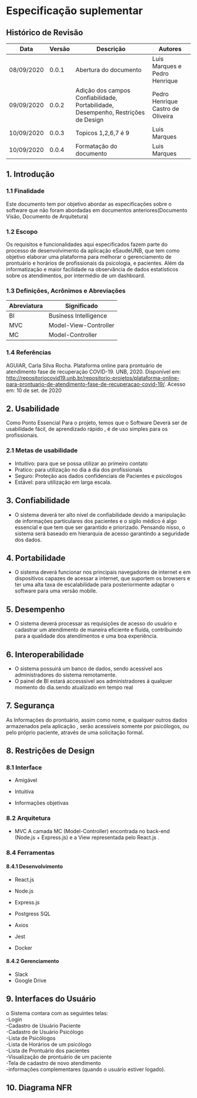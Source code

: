 # Especificação suplementar 

 
 

## Histórico de Revisão 

| Data | Versão | Descrição | Autores | 
| --- | --- | --- | --- | 
| 08/09/2020 | 0.0.1 | Abertura do documento | Luis Marques e Pedro Henrique | 
| 09/09/2020 | 0.0.2 | Adição dos campos Confiabilidade, Portabilidade, Desempenho, Restrições de Design | Pedro Henrique Castro de Oliveira|
|10/09/2020|0.0.3|Topicos 1,2,6,7 é 9|Luis Marques|
|10/09/2020|0.0.4|Formatação do documento |Luis Marques|

## 1. Introdução  

### 1.1 Finalidade 

Este documento tem por objetivo abordar as especificações sobre o software que não foram abordadas em documentos anteriores(Documento Visão, Documento de Arquitetura) 

### 1.2 Escopo 

Os requisitos e funcionalidades aqui especificados fazem parte do processo de desenvolvimento da aplicação eSaudeUNB, que tem como objetivo elaborar uma plataforma para melhorar o gerenciamento de prontuário e horários de profissionais da psicologia, e pacientes. Além da informatização e maior facilidade na observância de dados estatísticos sobre os atendimentos, por intermédio de um dashboard. 

### 1.3 Definições, Acrônimos e Abreviações 
|Abreviatura|Significado|
| --- | --- |
| BI |Business Intelligence|
| MVC | Model-View-Controller|
|MC | Model-Controller|  
### 1.4 Referências 
AGUIAR, Carla Silva Rocha. Plataforma online para prontuário de atendimento fase de recuperação COVID-19. UNB, 2020. Disponível em: http://repositoriocovid19.unb.br/repositorio-projetos/plataforma-online-para-prontuario-de-atendimento-fase-de-recuperacao-covid-19/. Acesso em: 10 de set. de 2020 
## 2. Usabilidade  
Como Ponto Essencial Para o projeto, temos que o Software Deverá ser de usabilidade fácil, de aprendizado rápido , é de uso simples para os profissionais. 
### 2.1 Metas de usabilidade 

* Intuitivo: para que se possa utilizar ao primeiro contato <br> 
* Pratico: para utilização no dia a dia dos profissionais<br> 
* Seguro: Proteção aos dados confidenciais de Pacientes e psicólogos<br> 
* Estável: para utilização em larga escala. <br>
## 3. Confiabilidade 

* O sistema deverá ter alto nível de confiabilidade devido a manipulação de informações particulares dos pacientes e o sigilo médico é algo essencial e que tem que ser garantido e priorizado. Pensando nisso, o sistema será baseado em hierarquia de acesso garantindo a seguridade dos dados. 

## 4. Portabilidade 
* O sistema deverá funcionar nos principais navegadores de internet e em dispositivos capazes de acessar a internet, que suportem os browsers e ter uma alta taxa de escalabilidade para posteriormente adaptar o software para uma versão mobile. 

## 5. Desempenho 
* O sistema deverá processar as requisições de acesso do usuário e cadastrar um atendimento de maneira eficiente e fluída, contribuindo para a qualidade dos atendimentos e uma boa experiência. 

## 6. Interoperabilidade  
* O sistema possuirá um banco de dados, sendo acessivel aos administradores do sistema remotamente. 
* O painel de BI estará accesssivel aos administradores á qualquer momento do dia.sendo atualizado em tempo real 

## 7. Segurança  

As Informações do prontuário, assim como nome, e qualquer outros dados armazenados pela aplicação , serão acessíveis somente por psicólogos, ou pelo próprio paciente, através de uma solicitação formal. 

## 8. Restrições de Design  

### 8.1 Interface 

* Amigável 

* Intuitiva 

* Informações objetivas 


### 8.2 Arquitetura 
* MVC 
A camada MC (Model-Controller) encontrada no back-end (Node.js + Express.js) e a View representada pelo React.js . 

### 8.4 Ferramentas 

#### 8.4.1 Desenvolvimento 

* React.js 

* Node.js 

* Express.js 

* Postgress SQL 

* Axios 

* Jest 

* Docker 

#### 8.4.2 Gerenciamento 
* Slack 
* Google Drive 

## 9. Interfaces do Usuário  

o Sistema contara com as seguintes telas:<br> 
-Login  <br>
-Cadastro de Usuário Paciente <br>
-Cadastro de Usuário Psicólogo <br>
-Lista de Psicólogos <br>
-Lista de Horários de um psicólogo <br>
-Lista de Prontuário dos pacientes <br>
-Visualização de prontuário de um paciente <br>
-Tela de cadastro de novo atendimento <br>
-informações complementares (quando o usuário estiver logado). <br>

## 10. Diagrama NFR 